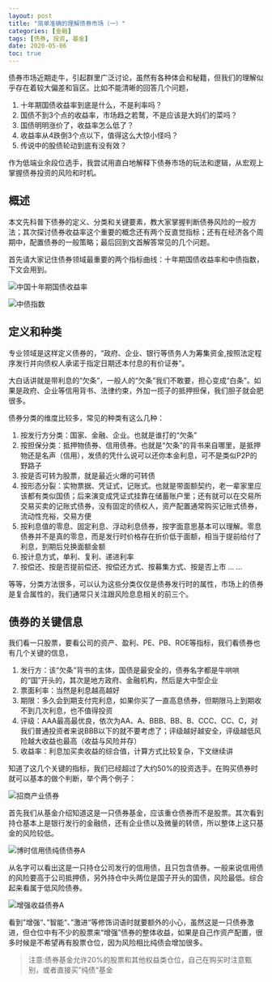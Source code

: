 ```yaml
---
layout: post
title: "简单准确的理解债券市场（一）"
categories: [金融]
tags: [债券, 投资, 基金]
date: 2020-05-06
toc: true
---
```


债券市场近期走牛，引起群里广泛讨论，虽然有各种体会和秘籍，但我们的理解似乎存在着较大偏差和盲区。比如不能清晰的回答几个问题，

1. 十年期国债收益率到底是什么，不是利率吗？
2. 国债不到3个点的收益率，市场趋之若鹜，不是应该是大妈们的菜吗？
3. 国债明明涨价了，收益率怎么低了？
4. 收益率从4跌倒3个点以下，值得这么大惊小怪吗？
5. 传说中的股债轮动到底有没有效？

作为低端业余段位选手，我尝试用直白地解释下债券市场的玩法和逻辑，从宏观上掌握债券投资的风险和时机。

## 概述
本文先科普下债券的定义、分类和关键要素，教大家掌握判断债券风险的一般方法；其次探讨债券收益率这个重要的概念还有两个反直觉指标；还有在经济各个周期中，配置债券的一般策略；最后回到文首解答常见的几个问题。

首先请大家记住债券领域最重要的两个指标曲线：十年期国债收益率和中债指数，下文会用到。

![中国十年期国债收益率](https://raw.githubusercontent.com/leeleilei/leeleilei.github.io/master/assets/images/%E4%B8%AD%E5%9B%BD%E5%8D%81%E5%B9%B4%E6%9C%9F%E5%9B%BD%E5%80%BA%E6%94%B6%E7%9B%8A%E7%8E%87.png)

![中债指数](https://raw.githubusercontent.com/leeleilei/leeleilei.github.io/master/assets/images/%E4%B8%AD%E5%80%BA%E6%8C%87%E6%95%B0.png)

## 定义和种类
专业领域是这样定义债券的，“政府、企业、银行等债务人为筹集资金,按照法定程序发行并向债权人承诺于指定日期还本付息的有价证券”。

大白话讲就是带利息的“欠条”，一般人的“欠条”我们不敢要，担心变成“白条”。如果是政府、企业等信用背书、法律约束，外加一揽子的抵押担保，我们胆子就会肥很多。

债券分类的维度比较多，常见的种类有这么几种：

1. 按发行方分类：国家、金融、企业。也就是谁打的“欠条”
2. 按担保分类：抵押物债券、信用债券。也就是“欠条”的背书来自哪里，是抵押物还是名声（信用），发债的凭什么说可以还你本金利息，可不是类似P2P的野路子
3. 按是否可转为股票，就是最近火爆的可转债
4. 按形态分裂：实物票据、凭证式，记账式。也就是带面额契约，老一辈家里应该都有类似国债；后来演变成凭证式挂靠在储蓄账户里；还有就可以在交易所交易买卖的记账式债券，没有固定的债权人，资产配置通常购买记账式债券，流动性充裕，交易方便
5. 按利息值的零息、固定利息、浮动利息债券，按字面意思基本可以理解。零息债券并不是真的零息，而是发行时价格存在折价低于面额，相当于提前给付了利息，到期后兑换面额金额
6. 按计息方式，单利、复利、递进利率
7. 按偿还、按是否提前偿还、按偿还方式、按募集方式、按是否上市 ... ...

等等，分类方法很多，可以认为这些分类仅仅是债券发行时的属性，市场上的债券是复合属性的，我们通常只关注跟风险息息相关的前三个。

## 债券的关键信息
我们看一只股票，要看公司的资产、盈利、PE、PB、ROE等指标，我们看债券也有几个关键的信息，

1. 发行方：该“欠条”背书的主体，国债是最安全的，债券名字都是牛哄哄的“国”开头的，其次是地方政府、金融机构，然后是大中型企业
1. 票面利率：当然是利息越高越好
1. 期限：多久会到期支付完利息，如果你买了一直高息债券，但期限马上到期收不到几次利息，也不值得投资
1. 评级：AAA最高最优良，依次为AA、A、BBB、BB、B、CCC、CC、C，对我们普通投资者来说BBB以下的就不要考虑了；评级越好越安全，评级越低风险越大收益也最高（收益与风险并存）
2. 收益率：利息加买卖收益的综合值，计算方式比较复杂，下文继续讲

知道了这几个关键的指标，我们已经超过了大约50%的投资选手。在购买债券时就可以基本的做个判断，举个两个例子：

![招商产业债券](https://raw.githubusercontent.com/leeleilei/leeleilei.github.io/master/assets/images/%E6%8B%9B%E5%95%86%E4%BA%A7%E4%B8%9A%E5%80%BA%E5%88%B8.png)

首先我们从基金介绍知道这是一只债券基金，应该重仓债券而不是股票。其次看到持仓基本上是银行发行的金融债，还有企业债以及微量的转债，所以整体上这只基金的风险较低。

![博时信用债纯债债券A](https://raw.githubusercontent.com/leeleilei/leeleilei.github.io/master/assets/images/%E5%8D%9A%E6%97%B6%E4%BF%A1%E7%94%A8%E5%80%BA%E7%BA%AF%E5%80%BA%E5%80%BA%E5%88%B8A.png)

从名字可以看出这是一只持仓公司发行的信用债，且只包含债券。一般来说信用债的风险要高于公司抵押债，另外持仓中头两位是国子开头的国债，风险最低。综合起来看属于低风险债券。

![增强收益债券A](https://raw.githubusercontent.com/leeleilei/leeleilei.github.io/master/assets/images/%E5%A2%9E%E5%BC%BA%E6%94%B6%E7%9B%8A%E5%80%BA%E5%88%B8A.png)

看到”增强“、”智能“、”激进“等修饰词语时就要额外的小心，虽然这是一只债券激进，但仓位中有不少的股票来“增强”债券的整体收益，如果是自己作资产配置，很多时候是不希望再有股票仓位，因为风险相比纯债会增加很多。

>注意:债券基金允许20%的股票和其他权益类仓位，自己在购买时注意甄别，或者直接买”纯债“基金

